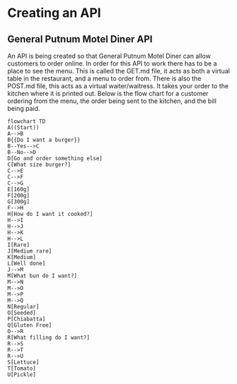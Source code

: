 # Creating an API
## General Putnum Motel Diner API
An API is being created so that General Putnum Motel Diner can allow customers to order online.
In order for this API to work there has to be a place to see the menu. This is called the GET.md file, it acts as both a virtual table in the restaurant, and a menu to order from. There is also the POST.md file, this acts as a virtual waiter/waitress. It takes your order to the kitchen where it is printed out. Below is the flow chart for a customer ordering from the menu, the order being sent to the kitchen, and the bill being paid.
```mermaid
flowchart TD
A((Start))
A-->B
B{{Do I want a burger}}
B--Yes-->C
B--No-->D
D[Go and order something else]
C[What size burger?]
C-->E
C-->F
C-->G
E[160g]
F[200g]
G[300g]
F-->H
H[How do I want it cooked?]
H-->I
H-->J
H-->K
H-->L
I[Rare]
J[Medium rare]
K[Medium]
L[Well done]
J-->M
M[What bun do I want?]
M-->N
M-->O
M-->P
M-->Q
N[Regular]
O[Seeded]
P[Chiabatta]
Q[Gluten Free]
O-->R
R[What filling do I want?]
R-->S
R-->T
R-->U
S[Lettuce]
T[Tomato]
U[Pickle]

